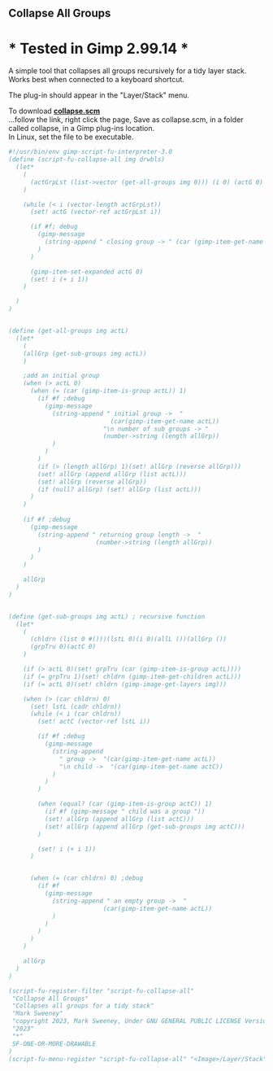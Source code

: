 ## Collapse All Groups

# * Tested in Gimp 2.99.14 *

A simple tool that collapses all groups recursively for a tidy layer stack. Works best when connected to a keyboard shortcut.  
  
The plug-in should appear in the "Layer/Stack" menu.  
  
To download [**collapse.scm**](https://raw.githubusercontent.com/script-fu/script-fu.github.io/main/plug-ins/collapse/collapse.scm)  
...follow the link, right click the page, Save as collapse.scm, in a folder called collapse, in a Gimp plug-ins location.  
In Linux, set the file to be executable.
   
   

```scheme
#!/usr/bin/env gimp-script-fu-interpreter-3.0
(define (script-fu-collapse-all img drwbls)
  (let*
    (
      (actGrpLst (list->vector (get-all-groups img 0))) (i 0) (actG 0)
    )

    (while (< i (vector-length actGrpLst))
      (set! actG (vector-ref actGrpLst i))

      (if #f; debug
        (gimp-message
          (string-append " closing group -> " (car (gimp-item-get-name actG)))
        )
      )

      (gimp-item-set-expanded actG 0)
      (set! i (+ i 1))
    )

  )
)


(define (get-all-groups img actL)
  (let*
    (
    (allGrp (get-sub-groups img actL))
    )

    ;add an initial group
    (when (> actL 0)
      (when (= (car (gimp-item-is-group actL)) 1)
        (if #f ;debug
          (gimp-message
            (string-append " initial group ->  "
                            (car(gimp-item-get-name actL))
                          "\n number of sub groups -> " 
                          (number->string (length allGrp))
            )
          )
        )
        (if (> (length allGrp) 1)(set! allGrp (reverse allGrp)))
        (set! allGrp (append allGrp (list actL)))
        (set! allGrp (reverse allGrp))
        (if (null? allGrp) (set! allGrp (list actL)))
      )
    )
    
    (if #f ;debug
      (gimp-message 
        (string-append " returning group length ->  "
                        (number->string (length allGrp))
        )
      )
    )

    allGrp
  )
)


(define (get-sub-groups img actL) ; recursive function
  (let*
    (
      (chldrn (list 0 #()))(lstL 0)(i 0)(allL ())(allGrp ())
      (grpTru 0)(actC 0)
    )

    (if (> actL 0)(set! grpTru (car (gimp-item-is-group actL))))
    (if (= grpTru 1)(set! chldrn (gimp-item-get-children actL)))
    (if (= actL 0)(set! chldrn (gimp-image-get-layers img)))

    (when (> (car chldrn) 0)
      (set! lstL (cadr chldrn))
      (while (< i (car chldrn))
        (set! actC (vector-ref lstL i))

        (if #f ;debug
          (gimp-message
            (string-append
              " group ->  "(car(gimp-item-get-name actL))
              "\n child ->  "(car(gimp-item-get-name actC))
            )
          )
        )

        (when (equal? (car (gimp-item-is-group actC)) 1)
          (if #f (gimp-message " child was a group "))
          (set! allGrp (append allGrp (list actC)))
          (set! allGrp (append allGrp (get-sub-groups img actC)))
        )

        (set! i (+ i 1))
      )


      (when (= (car chldrn) 0) ;debug
        (if #f
          (gimp-message 
            (string-append " an empty group ->  "
                          (car(gimp-item-get-name actL))
            )
          )
        )
      )
    )

    allGrp
  )
)

(script-fu-register-filter "script-fu-collapse-all"
 "Collapse All Groups"
 "Collapses all groups for a tidy stack"
 "Mark Sweeney"
 "copyright 2023, Mark Sweeney, Under GNU GENERAL PUBLIC LICENSE Version 3"
 "2023"
 "*"
 SF-ONE-OR-MORE-DRAWABLE
)
(script-fu-menu-register "script-fu-collapse-all" "<Image>/Layer/Stack")


```